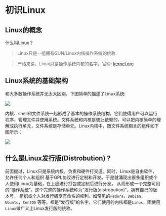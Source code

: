 # 初识Linux

## Linux的概念

什么叫Linux？

> Linux只是一组拥有GUN/Linux内核操作系统的统称

> 严格来讲，Linux只是操作系统内核的名字。官网: [kernel.org](https://www.kernel.org/)

## Linux系统的基础架构

和大多数操作系统并无太大区别，下图简单的描述了Linux系统:

![](http://www.2cto.com/uploadfile/Collfiles/20140106/201401060837277.jpg)

内核、shell和文件系统一起形成了基本的操作系统结构，它们使得用户可以运行程序、管理文件并使用系统。文件系统和内核是彼此依赖的，可以把内核简单的理解成执行单元，文件系统是存储单元。Linux内核中，跟文件系统相关的组件如下图所示：

![](http://www.2cto.com/uploadfile/Collfiles/20140106/201401060837279.jpg)

## 什么是Linux发行版(Distrobution) ?

前面提过，Linux只是系统内核，负责和硬件打交道。同时，Linux是自由软件，允许任何个人和组织
基于GPL协议进行定制和开发。于是就涌现出很多组织或个人使用Linux为基础，在上层进行打包或定制后进行分发，
从而形成一个完整可用的“操作系统”。这个完整的操作系统称为“发行版(distrobution)”，拥有自己的版本号，
组织或个人对发行版享有命名的权利。如常见的``Fedora``，``Debian``，``Ubuntu``，``CentOS``
等等，都是“发行版”的名字。它们使用的内核都是``Linux``，固使用``Linux``做广义上Linux发行版的统称。
